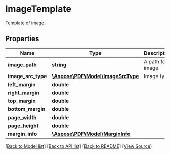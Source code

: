 ﻿# ImageTemplate
Template of image.

## Properties
Name | Type | Description | Notes
------------ | ------------- | ------------- | -------------
**image_path** | **string** | A path for image. | 
**image_src_type** | [**\Aspose\PDF\Model\ImageSrcType**](ImageSrcType.md) | Image type. | 
**left_margin** | **double** |  | [optional]
**right_margin** | **double** |  | [optional]
**top_margin** | **double** |  | [optional]
**bottom_margin** | **double** |  | [optional]
**page_width** | **double** |  | [optional]
**page_height** | **double** |  | [optional]
**margin_info** | [**\Aspose\PDF\Model\MarginInfo**](MarginInfo.md) |  | [optional]

[[Back to Model list]](../README.md#documentation-for-models) [[Back to API list]](../README.md#documentation-for-api-endpoints) [[Back to README]](../README.md) [[View Source]](../src/Aspose/PDF/Model/ImageTemplate.php)

